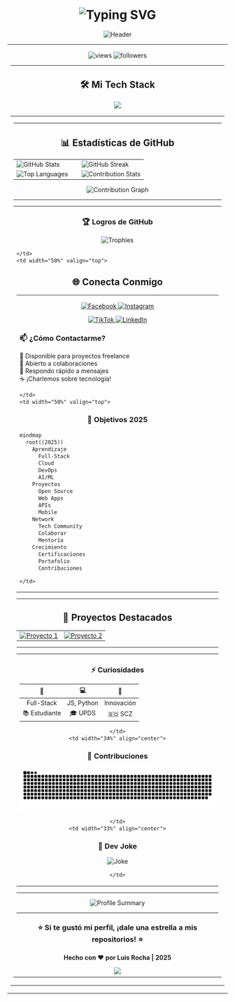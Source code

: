 <h1 align="center">
  <img src="https://readme-typing-svg.demolab.com?font=Fira+Code&weight=700&size=35&duration=3000&pause=1000&color=00D9FF&center=true&vCenter=true&multiline=true&repeat=true&width=800&height=100&lines=%F0%9F%91%8B+Hola!+Soy+Luis+Rocha;Estudiante+de+Ing.+en+Sistemas+%F0%9F%92%BB;Explorando+el+Mundo+Digital+%F0%9F%9A%80" alt="Typing SVG" />
</h1>

<div align="center">
  <img src="https://github.com/halfrost/halfrost/blob/master/icons/header_.png" alt="Header">
</div>

<table align="center">
  <tr>
    <td width="50%" valign="top">
      

<p align="center">
  <img src="https://komarev.com/ghpvc/?username=Luiss2080&label=Visitas&color=0e75b6&style=flat" alt="views" />
  <img src="https://img.shields.io/github/followers/Luiss2080?label=Seguidores&style=social" alt="followers" />
</p>

---

<h2 align="center">🛠️ Mi Tech Stack</h2>

<div align="center">
  <img src="https://skillicons.dev/icons?i=python,javascript,typescript,java,html,css,react,nodejs,express,mongodb,mysql,postgresql,git,github,vscode,docker,linux,bash,figma,photoshop&perline=10" />
</div>

<table width="100%">
  <tr>
    <td width="50%" valign="top">




---

<h2 align="center">📊 Estadísticas de GitHub</h2>

<table width="100%">
  <tr>
    <td width="50%" valign="top">
      <img src="https://github-readme-stats.vercel.app/api?username=Luiss2080&show_icons=true&theme=radical&hide_border=true&bg_color=0D1117&title_color=00D9FF&icon_color=00D9FF&text_color=FFFFFF" width="100%" alt="GitHub Stats" />
    </td>
    <td width="50%" valign="top">
      <img src="https://github-readme-streak-stats.herokuapp.com/?user=Luiss2080&theme=radical&hide_border=true&background=0D1117&stroke=00D9FF&ring=00D9FF&fire=FF6B6B&currStreakLabel=00D9FF" width="100%" alt="GitHub Streak" />
    </td>
  </tr>
  <tr>
    <td width="50%" valign="top">
      <img src="https://github-readme-stats.vercel.app/api/top-langs/?username=Luiss2080&layout=compact&theme=radical&hide_border=true&bg_color=0D1117&title_color=00D9FF&text_color=FFFFFF&langs_count=8" width="100%" alt="Top Languages" />
    </td>
    <td width="50%" valign="top">
      <img src="https://github-contributor-stats.vercel.app/api?username=Luiss2080&theme=radical&hide_border=true&bg_color=0D1117&title_color=00D9FF&text_color=FFFFFF" width="100%" alt="Contribution Stats" />
    </td>
  </tr>
</table>

<div align="center">
  <img src="https://github-readme-activity-graph.vercel.app/graph?username=Luiss2080&theme=react-dark&hide_border=true&bg_color=0D1117&color=00D9FF&line=00D9FF&point=FFFFFF" width="98%" alt="Contribution Graph" />
</div>

---

<table width="100%">
  <tr>
    <td width="50%" valign="top">

<h3 align="center">🏆 Logros de GitHub</h3>

<div align="center">
  <img src="https://github-profile-trophy.vercel.app/?username=Luiss2080&theme=radical&no-frame=true&no-bg=true&margin-w=4&row=2&column=3" width="100%" alt="Trophies" />
</div>

    </td>
    <td width="50%" valign="top">



<h2 align="center">🌐 Conecta Conmigo</h2>

<table width="100%">
  <tr>
    <td width="50%" valign="top">

<p align="center">
  <a href="https://www.facebook.com/share/15EUCVYLMT/?mibextid=LQQJ4d">
    <img src="https://img.shields.io/badge/Facebook-%231877F2.svg?style=for-the-badge&logo=Facebook&logoColor=white" alt="Facebook" />
  </a>
  <a href="https://www.instagram.com/luiss_990/profilecard/?igsh=MWZmbnpnMmV0OWt2OA==">
    <img src="https://img.shields.io/badge/Instagram-%23E4405F.svg?style=for-the-badge&logo=Instagram&logoColor=white" alt="Instagram" />
  </a>
</p>
<p align="center">
  <a href="https://www.tiktok.com/@luisss_900?_t=8rtlCE8CtKa&_r=1">
    <img src="https://img.shields.io/badge/TikTok-%23000000.svg?style=for-the-badge&logo=TikTok&logoColor=white" alt="TikTok" />
  </a>
  <a href="https://www.linkedin.com/in/luis-rocha">
    <img src="https://img.shields.io/badge/LinkedIn-%230077B5.svg?style=for-the-badge&logo=linkedin&logoColor=white" alt="LinkedIn" />
  </a>
</p>

### 📫 ¿Cómo Contactarme?

💼 Disponible para proyectos freelance  
🤝 Abierto a colaboraciones  
📧 Respondo rápido a mensajes  
☕ ¡Charlemos sobre tecnología!

    </td>
    <td width="50%" valign="top">

<h3 align="center">🎯 Objetivos 2025</h3>

```mermaid
mindmap
  root((2025))
    Aprendizaje
      Full-Stack
      Cloud
      DevOps
      AI/ML
    Proyectos
      Open Source
      Web Apps
      APIs
      Mobile
    Network
      Tech Community
      Colaborar
      Mentoría
    Crecimiento
      Certificaciones
      Portafolio
      Contribuciones
```

    </td>
  </tr>
</table>

---

<h2 align="center">🎨 Proyectos Destacados</h2>

<table width="100%">
  <tr>
    <td width="50%">
      <a href="https://github.com/Luiss2080/proyecto-destacado-1">
        <img src="https://github-readme-stats.vercel.app/api/pin/?username=Luiss2080&repo=proyecto-destacado-1&theme=radical&hide_border=true&bg_color=0D1117" width="100%" alt="Proyecto 1"/>
      </a>
    </td>
    <td width="50%">
      <a href="https://github.com/Luiss2080/proyecto-destacado-2">
        <img src="https://github-readme-stats.vercel.app/api/pin/?username=Luiss2080&repo=proyecto-destacado-2&theme=radical&hide_border=true&bg_color=0D1117" width="100%" alt="Proyecto 2"/>
      </a>
    </td>
  </tr>
</table>

---

<table width="100%">
  <tr>
    <td width="33%" align="center">
      
### ⚡ Curiosidades

| 🎯 | 💻 | 🌟 |
|:---:|:---:|:---:|
| Full-Stack | JS, Python | Innovación |
| 📚 Estudiante | 🎓 UPDS | 🇧🇴 SCZ |

    </td>
    <td width="34%" align="center">

### 🐍 Contribuciones

<img src="https://raw.githubusercontent.com/Platane/snk/output/github-contribution-grid-snake-dark.svg" width="100%" alt="Snake" />

    </td>
    <td width="33%" align="center">

### 💭 Dev Joke

<img src="https://readme-jokes.vercel.app/api?theme=radical&hideBorder" width="100%" alt="Joke" />

    </td>
  </tr>
</table>

---

<div align="center">
  <img src="https://github-profile-summary-cards.vercel.app/api/cards/profile-details?username=Luiss2080&theme=radical" width="98%" alt="Profile Summary" />
</div>

---

<div align="center">
  
### ⭐ Si te gustó mi perfil, ¡dale una estrella a mis repositorios! ⭐

**Hecho con ❤️ por Luis Rocha | 2025**

  <img src="https://capsule-render.vercel.app/api?type=waving&color=gradient&customColorList=6,11,20&height=120&section=footer" width="100%"/>
</div>
